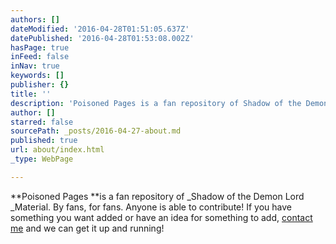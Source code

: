 ```yaml
---
authors: []
dateModified: '2016-04-28T01:51:05.637Z'
datePublished: '2016-04-28T01:53:08.002Z'
hasPage: true
inFeed: false
inNav: true
keywords: []
publisher: {}
title: ''
description: 'Poisoned Pages is a fan repository of Shadow of the Demon Lord Material. By fans, for fans. Anyone is able to contribute! If you have something you want added or have an idea for something to add, contact me and we can get it up and running!'
author: []
starred: false
sourcePath: _posts/2016-04-27-about.md
published: true
url: about/index.html
_type: WebPage

---
```

**Poisoned Pages **is a fan repository of _Shadow of the Demon Lord _Material. By fans, for fans. Anyone is able to contribute! If you have something you want added or have an idea for something to add, [contact me][0] and we can get it up and running!

[0]: mailto:contact@poisonedpages.com